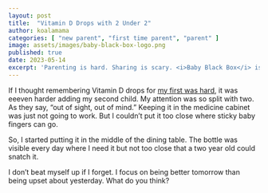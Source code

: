 ```yaml
---
layout: post
title:  "Vitamin D Drops with 2 Under 2"
author: koalamama
categories: [ "new parent", "first time parent", "parent" ]
image: assets/images/baby-black-box-logo.png
published: true
date: 2023-05-14
excerpt: 'Parenting is hard. Sharing is scary. <i>Baby Black Box</i> is where real parents record their stories as they happen "mid-flight" parenthood.'
---
```


If I thought remembering Vitamin D drops for <a href="{{site.baseurl}}/vitamin-d-drops">my first was hard</a>, it was eeeven harder adding my second child. My attention was so split with two. As they say, “out of sight, out of mind.” Keeping it in the medicine cabinet was just not going to work. But I couldn’t put it too close where sticky baby fingers can go.

So, I started putting it in the middle of the dining table. The bottle was visible every day where I need it but not too close that a two year old could snatch it.

I don’t beat myself up if I forget. I focus on being better tomorrow than being upset about yesterday. What do you think?